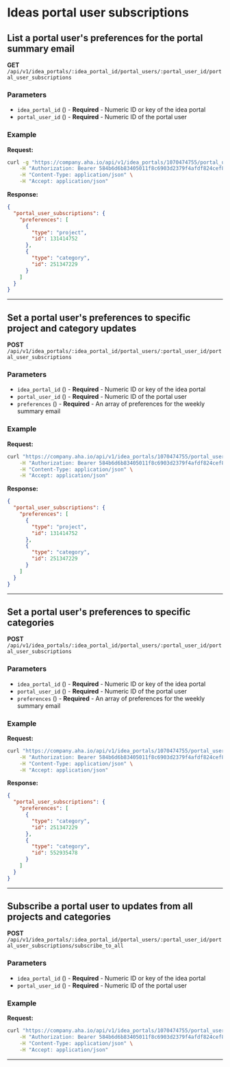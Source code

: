 # Ideas portal user subscriptions

## List a portal user's preferences for the portal summary email

**GET** `/api/v1/idea_portals/:idea_portal_id/portal_users/:portal_user_id/portal_user_subscriptions`

### Parameters
- `idea_portal_id` () - **Required** - Numeric ID or key of the idea portal
- `portal_user_id` () - **Required** - Numeric ID of the portal user

### Example
**Request:**
```bash
curl -g "https://company.aha.io/api/v1/idea_portals/1070474755/portal_users/646391926/portal_user_subscriptions" -X GET \
	-H "Authorization: Bearer 584b6d6b83405011f8c6903d2379f4afdf824cef867db391b7bcb5995f603a76" \
	-H "Content-Type: application/json" \
	-H "Accept: application/json"
```

**Response:**
```json
{
  "portal_user_subscriptions": {
    "preferences": [
      {
        "type": "project",
        "id": 131414752
      },
      {
        "type": "category",
        "id": 251347229
      }
    ]
  }
}
```

---

## Set a portal user's preferences to specific project and category updates

**POST** `/api/v1/idea_portals/:idea_portal_id/portal_users/:portal_user_id/portal_user_subscriptions`

### Parameters
- `idea_portal_id` () - **Required** - Numeric ID or key of the idea portal
- `portal_user_id` () - **Required** - Numeric ID of the portal user
- `preferences` () - **Required** - An array of preferences for the weekly summary email

### Example
**Request:**
```bash
curl "https://company.aha.io/api/v1/idea_portals/1070474755/portal_users/646391926/portal_user_subscriptions" -d '{"portal_user_subscriptions":{"preferences":[{"type":"project","id":131414752},{"type":"category","id":251347229}]}}' -X POST \
	-H "Authorization: Bearer 584b6d6b83405011f8c6903d2379f4afdf824cef867db391b7bcb5995f603a76" \
	-H "Content-Type: application/json" \
	-H "Accept: application/json"
```

**Response:**
```json
{
  "portal_user_subscriptions": {
    "preferences": [
      {
        "type": "project",
        "id": 131414752
      },
      {
        "type": "category",
        "id": 251347229
      }
    ]
  }
}
```

---

## Set a portal user's preferences to specific categories

**POST** `/api/v1/idea_portals/:idea_portal_id/portal_users/:portal_user_id/portal_user_subscriptions`

### Parameters
- `idea_portal_id` () - **Required** - Numeric ID or key of the idea portal
- `portal_user_id` () - **Required** - Numeric ID of the portal user
- `preferences` () - **Required** - An array of preferences for the weekly summary email

### Example
**Request:**
```bash
curl "https://company.aha.io/api/v1/idea_portals/1070474755/portal_users/646391926/portal_user_subscriptions" -d '{"portal_user_subscriptions":{"preferences":[{"type":"category","id":251347229},{"type":"category","id":552935478}]}}' -X POST \
	-H "Authorization: Bearer 584b6d6b83405011f8c6903d2379f4afdf824cef867db391b7bcb5995f603a76" \
	-H "Content-Type: application/json" \
	-H "Accept: application/json"
```

**Response:**
```json
{
  "portal_user_subscriptions": {
    "preferences": [
      {
        "type": "category",
        "id": 251347229
      },
      {
        "type": "category",
        "id": 552935478
      }
    ]
  }
}
```

---

## Subscribe a portal user to updates from all projects and categories

**POST** `/api/v1/idea_portals/:idea_portal_id/portal_users/:portal_user_id/portal_user_subscriptions/subscribe_to_all`

### Parameters
- `idea_portal_id` () - **Required** - Numeric ID or key of the idea portal
- `portal_user_id` () - **Required** - Numeric ID of the portal user

### Example
**Request:**
```bash
curl "https://company.aha.io/api/v1/idea_portals/1070474755/portal_users/646391926/portal_user_subscriptions/subscribe_to_all" -d '' -X POST \
	-H "Authorization: Bearer 584b6d6b83405011f8c6903d2379f4afdf824cef867db391b7bcb5995f603a76" \
	-H "Content-Type: application/json" \
	-H "Accept: application/json"
```

---
